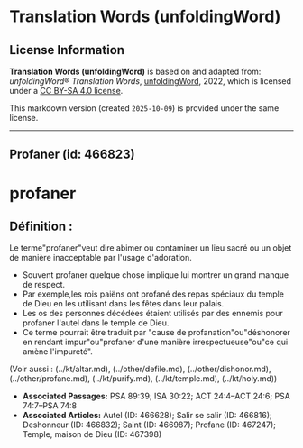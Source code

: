# Translation Words (unfoldingWord)

## License Information

**Translation Words (unfoldingWord)** is based on and adapted from: _unfoldingWord® Translation Words_, [unfoldingWord](https://unfoldingword.org/utw), 2022, which is licensed under a [CC BY-SA 4.0 license](https://creativecommons.org/licenses/by-sa/4.0/legalcode.en).

This markdown version (created `2025-10-09`) is provided under the same license.



--------------------------------

## Profaner (id: 466823)

profaner
========

Définition :
------------

Le terme"profaner"veut dire abimer ou contaminer un lieu sacré ou un objet de manière inacceptable par l'usage d'adoration.

* Souvent profaner quelque chose implique lui montrer un grand manque de respect.
* Par exemple,les rois paiëns ont profané des repas spéciaux du temple de Dieu en les utilisant dans les fêtes dans leur palais.
* Les os des personnes décédées étaient utilisés par des ennemis pour profaner l'autel dans le temple de Dieu.
* Ce terme pourrait être traduit par "cause de profanation"ou"déshonorer en rendant impur"ou"profaner d'une manière irrespectueuse"ou"ce qui amène l'impureté".

(Voir aussi : (../kt/altar.md), (../other/defile.md), (../other/dishonor.md), (../other/profane.md), (../kt/purify.md), (../kt/temple.md), (../kt/holy.md))

* **Associated Passages:** PSA 89:39; ISA 30:22; ACT 24:4–ACT 24:6; PSA 74:7–PSA 74:8
* **Associated Articles:** Autel (ID: 466628); Salir se salir (ID: 466816); Deshonneur  (ID: 466832); Saint (ID: 466987); Profane (ID: 467247); Temple, maison de Dieu (ID: 467398)


